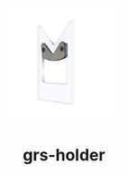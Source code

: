 <!-- 2024-08-23 -->

<p align="center">
  <img src="../../plans/grs-holder/wireframe.png" width="40%"/>
</p>
<h1 align="center">
  grs-holder
  <br>
  <sup><sub><sup><sup></sub>
</h1>
